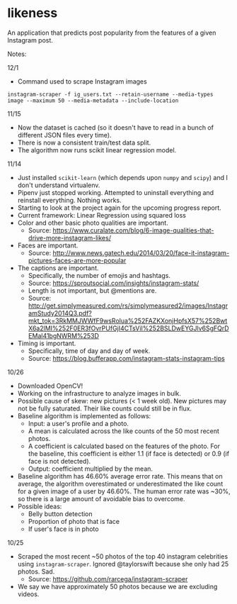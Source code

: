 # likeness
An application that predicts post popularity from the features of a given Instagram post.

Notes:

12/1
- Command used to scrape Instagram images
```
instagram-scraper -f ig_users.txt --retain-username --media-types image --maximum 50 --media-metadata --include-location
```

11/15
- Now the dataset is cached (so it doesn't have to read in a bunch of different JSON files every time).
- There is now a consistent train/test data split.
- The algorithm now runs scikit linear regression model.

11/14
- Just installed `scikit-learn` (which depends upon `numpy` and `scipy`) and I don't understand virtualenv.
- Pipenv just stopped working. Attempted to uninstall everything and reinstall everything. Nothing works.
- Starting to look at the project again for the upcoming progress report.
- Current framework: Linear Regression using squared loss
- Color and other basic photo qualities are important.
	- Source: https://www.curalate.com/blog/6-image-qualities-that-drive-more-instagram-likes/
- Faces are important.
	- Source: http://www.news.gatech.edu/2014/03/20/face-it-instagram-pictures-faces-are-more-popular
- The captions are important.
	- Specifically, the number of emojis and hashtags.
	- Source: https://sproutsocial.com/insights/instagram-stats/
	- Length is not important, but @mentions are.
	- Source: http://get.simplymeasured.com/rs/simplymeasured2/images/InstagramStudy2014Q3.pdf?mkt_tok=3RkMMJWWfF9wsRolua%252FAZKXonjHpfsX57%252BwtX6a2lMI%252F0ER3fOvrPUfGjI4CTsViI%252BSLDwEYGJlv6SgFQrDEMal41bgNWRM%253D
- Timing is important.
	- Specifically, time of day and day of week.
	- Source: https://blog.bufferapp.com/instagram-stats-instagram-tips

10/26
- Downloaded OpenCV!
- Working on the infrastructure to analyze images in bulk.
- Possible cause of skew: new pictures (< 1 week old). New pictures may not be fully saturated. Their like counts could still be in flux.
- Baseline algorithm is implemented as follows:
	- Input: a user's profile and a photo.
	- A mean is calculated across the like counts of the 50 most recent photos.
	- A coefficient is calculated based on the features of the photo. For the baseline, this coefficient is either 1.1 (if face is detected) or 0.9 (if face is not detected).
	- Output: coefficient multiplied by the mean.
- Baseline algorithm has 46.60% average error rate. This means that on average, the algorithm overestimated or underestimated the like count for a given image of a user by 46.60%. The human error rate was ~30%, so there is a large amount of avoidable bias to overcome.
- Possible ideas:
	- Belly button detection
	- Proportion of photo that is face
	- If user's face is in photo

10/25
- Scraped the most recent ~50 photos of the top 40 instagram celebrities using `instagram-scraper`. Ignored @taylorswift because she only had 25 photos. Sad.
	- Source: https://github.com/rarcega/instagram-scraper
- We say we have approximately 50 photos because we are excluding videos.